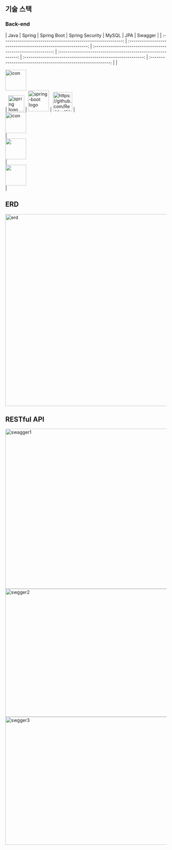 <h2>기술 스택</h2>

### Back-end
|   Java   |   Spring   |   Spring Boot   |   Spring Security   |   MySQL   |   JPA   |   Swagger   |
| :----------------------------------------------------------: | :----------------------------------------------------------: | :----------------------------------------------------------: | :----------------------------------------------------------: | :----------------------------------------------------------: | :----------------------------------------------------------: |
| <div style="display: flex; align-items: flex-start;"><img src="https://techstack-generator.vercel.app/java-icon.svg" alt="icon" width="65" height="65" /></div> | <img alt="spring logo" src="https://www.vectorlogo.zone/logos/springio/springio-icon.svg" height="50" width="50" > | <img alt="spring-boot logo" src="https://t1.daumcdn.net/cfile/tistory/27034D4F58E660F616" width="65" height="65" > |  <img alt="https://github.com/RedJunKi/fake-store-api/assets/124676153/958da990-4e65-4d70-b5c9-971f3d8981d0" width="60px" src="https://camo.githubusercontent.com/923e99a57f8a456fdade5f65b35ada254be277612ddc991afb702d8dfd880d4f/68747470733a2f2f63646e2e73696d706c6569636f6e732e6f72672f737072696e677365637572697479" width="85" height=auto > | <div style="display: flex; align-items: flex-start;"><img src="https://techstack-generator.vercel.app/mysql-icon.svg" alt="icon" width="65" height="65" /></div> | <div style="display: flex; align-items: flex-start;"><img src="https://github.com/RedJunKi/fake-store-api/assets/124676153/96fc06e5-4e78-43a7-8404-4a45e2891db8" width="65" height="65" /></div> |<div style="display: flex; align-items: flex-start;"><img src="https://github.com/RedJunKi/fake-store-api/assets/124676153/538b52c0-f338-4971-a4a4-07c9d6e7b4a6" width="65" height="65" /></div> |

<h2>ERD</h2>
<div>
  <img alt="erd" src="https://github.com/RedJunKi/fake-store-api/assets/124676153/32e40fca-0af9-41c3-9ff5-eb9787354ff9" width="1000" height="600">
</div>

<h2>RESTful API</h2>
<div>
  <img alt="swagger1" src="https://github.com/RedJunKi/fake-store-api/assets/124676153/9950a844-d8e1-4718-aa6c-4d0d1832b598" width="1000" height="500">
</div>
<div>
  <img alt="swgger2" src="https://github.com/RedJunKi/fake-store-api/assets/124676153/d24ae6ff-578b-402c-ba3e-b48e71182df3" width="1000" height="400">
</div>
<div>
  <img alt="swgger3" src="https://github.com/RedJunKi/fake-store-api/assets/124676153/7e9b4085-89e3-40f6-a3e3-f02772a1e330" width="1000" height="400">
</div>

